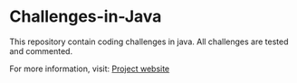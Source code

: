 # Challenges-in-Java
This repository contain coding challenges in java.
All challenges are tested and commented.

For more information, visit:
[Project website](https://mborzenkov.github.io/Challenges-in-Java/)